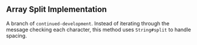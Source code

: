 ## Array Split Implementation

A branch of `continued-development`. Instead of iterating through the message checking each character, this method uses `String#split` to handle spacing. 	 